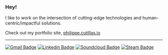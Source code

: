 <base target="_blank">

<!-- <img align="right" src="https://github-readme-stats.vercel.app/api?username=pcutillas&count_private=true&show_icons=true&icon_color=ffffff&title_color=ffffff&text_color=ffffff&bg_color=45,000021,00004a,000021&hide_title=true&include_all_commits=true"/> -->

### Hey!

I like to work on the intersection of cutting-edge technologies and human-centric/impactful solutions.

Check out my portfolio site, [philippe.cutillas.io](philippe.cutillas.io)

---

[![Gmail Badge](https://img.shields.io/badge/-philippe@cutillas.io-B23121?style=flat&logo=Gmail&logoColor=white&link=mailto:philippe@cutillas.io)](mailto:philippe@cutillas.io)
[![Linkedin Badge](https://img.shields.io/badge/-philippe--cutillas-0e76a8?style=flat&logo=LinkedIn&logoColor=white&link=https://www.linkedin.com/in/philippe-cutillas/)](https://www.linkedin.com/in/philippe-cutillas/)
[![Soundcloud Badge](https://img.shields.io/badge/-PHASΞ%20Music-ff7700?style=flat&logo=soundcloud&logoColor=white&link=https://soundcloud.com/phas3music)](https://soundcloud.com/phas3music)
[![Steam Badge](https://img.shields.io/badge/-P%20H%20A%20S%203-001191?style=flat&logo=steam&logoColor=white&link=https://steamcommunity.com/id/phas3/)](https://steamcommunity.com/id/phas3/)
